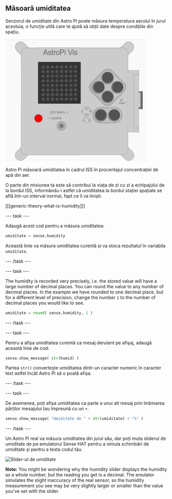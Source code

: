 ## Măsoară umiditatea

Senzorul de umiditate din Astro Pi poate măsura temperatura aerului în jurul acestuia, o funcție utilă care te ajută să obții date despre condițiile din spațiu.

![Mesaj despre umiditate](images/degrees-message.gif)

Astro Pi măsoară umiditatea în cadrul ISS în procentajul concentrației de apă din aer.

O parte din misiunea ta este să contribui la viața de zi cu zi a echipajului de la bordul ISS, informându-i astfel că umiditatea la bordul stației spațiale se află într-un interval normal, fapt ce îi va liniști.

[[[generic-theory-what-is-humidity]]]

--- task ---

Adaugă acest cod pentru a măsura umiditatea:

```python
umiditate = sense.humidity
```

Această linie va măsura umiditatea curentă și va stoca rezultatul în variabila `umiditate`.

--- /task ---

--- task ---

The humidity is recorded very precisely, i.e. the stored value will have a large number of decimal places. You can round the value to any number of decimal places. In the example we have rounded to one decimal place, but for a different level of precision, change the number `1` to the number of decimal places you would like to see.

```python
umiditate = round( sense.humidity, 1 )
```

--- /task ---

--- task ---

Pentru a afișa umiditatea curentă ca mesaj derulant pe afișaj, adaugă această linie de cod:

```python
sense.show_message( str(humid) )
```

Partea `str()` convertește umiditatea dintr-un caracter numeric în caracter text astfel încât Astro Pi să o poată afișa.

--- /task ---

--- task ---

De asemenea, poți afișa umiditatea ca parte a unui alt mesaj prin îmbinarea părților mesajului tau împreună cu un `+`.

```python
sense.show_message( "Umiditate de " + str(umiditate) + "%" )
```

--- /task ---

Un Astro Pi real va măsura umiditatea din jurul său, dar poți muta sliderul de umiditate de pe emulatorul Sense HAT pentru a simula schimbări de umiditate și pentru a testa codul tău.

![Slider-ul de umiditate](images/humidity-slider.png)

**Note:** You might be wondering why the humidity slider displays the humidity as a whole number, but the reading you get is a decimal. The emulator simulates the slight inaccuracy of the real sensor, so the humidity measurement you see may be very slightly larger or smaller than the value you've set with the slider.
